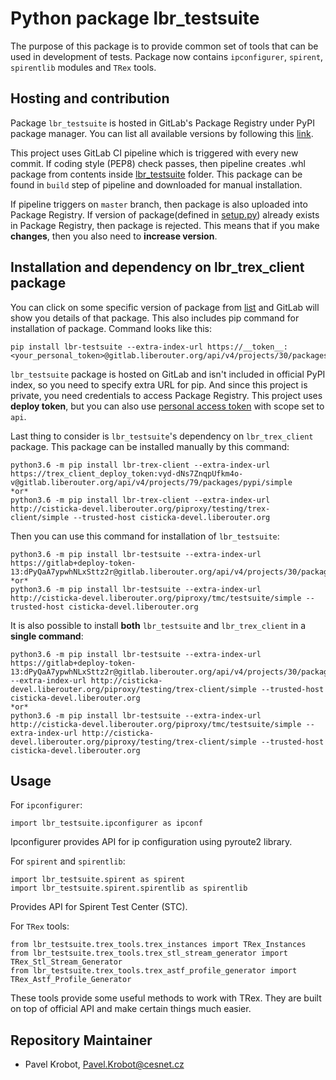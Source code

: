 # Python package lbr_testsuite

The purpose of this package is to provide common set of tools
that can be used in development of tests. Package now contains
`ipconfigurer`, `spirent`, `spirentlib` modules and `TRex` tools.

## Hosting and contribution

Package `lbr_testsuite` is hosted in GitLab's Package Registry
under PyPI package manager. You can list all available versions
by following this [link](https://gitlab.liberouter.org/tmc/testsuite/-/packages).

This project uses GitLab CI pipeline which is triggered
with every new commit. If coding style (PEP8) check passes, then
pipeline creates .whl package from contents inside [lbr_testsuite](./lbr_testsuite)
folder. This package can be found in `build` step of pipeline and downloaded
for manual installation.

If pipeline triggers on `master` branch, then package is also uploaded into
Package Registry. If version of package(defined in [setup.py](./setup.py)) already
exists in Package Registry, then package is rejected.
This means that if you make **changes**, then you also need to **increase version**.


## Installation and dependency on lbr_trex_client package

You can click on some specific version of package from [list](https://gitlab.liberouter.org/tmc/testsuite/-/packages)
and GitLab will show you details of that package. This also
includes pip command for installation of package. Command looks like this:

```
pip install lbr-testsuite --extra-index-url https://__token__:<your_personal_token>@gitlab.liberouter.org/api/v4/projects/30/packages/pypi/simple
```

`lbr_testsuite` package is hosted on GitLab and isn't
included in official PyPI index, so you need to specify extra URL
for pip. And since this project is private, you need credentials
to access Package Registry. This project uses **deploy token**, but
you can also use [personal access token](https://docs.gitlab.com/ee/user/profile/personal_access_tokens.html) with
scope set to `api`.

Last thing to consider is `lbr_testsuite`'s dependency on `lbr_trex_client` package.
This package can be installed manually by this command:

```
python3.6 -m pip install lbr-trex-client --extra-index-url https://trex_client_deploy_token:vyd-dNs7ZnqpUfkm4o-v@gitlab.liberouter.org/api/v4/projects/79/packages/pypi/simple
*or*
python3.6 -m pip install lbr-trex-client --extra-index-url http://cisticka-devel.liberouter.org/piproxy/testing/trex-client/simple --trusted-host cisticka-devel.liberouter.org
```

Then you can use this command for installation of `lbr_testsuite`:

```
python3.6 -m pip install lbr-testsuite --extra-index-url https://gitlab+deploy-token-13:dPyQaA7ypwhNLxSttz2r@gitlab.liberouter.org/api/v4/projects/30/packages/pypi/simple
*or*
python3.6 -m pip install lbr-testsuite --extra-index-url http://cisticka-devel.liberouter.org/piproxy/tmc/testsuite/simple --trusted-host cisticka-devel.liberouter.org
```

It is also possible to install **both** `lbr_testsuite` and `lbr_trex_client` in a **single command**:

```
python3.6 -m pip install lbr-testsuite --extra-index-url https://gitlab+deploy-token-13:dPyQaA7ypwhNLxSttz2r@gitlab.liberouter.org/api/v4/projects/30/packages/pypi/simple --extra-index-url http://cisticka-devel.liberouter.org/piproxy/testing/trex-client/simple --trusted-host cisticka-devel.liberouter.org
*or*
python3.6 -m pip install lbr-testsuite --extra-index-url http://cisticka-devel.liberouter.org/piproxy/tmc/testsuite/simple --extra-index-url http://cisticka-devel.liberouter.org/piproxy/testing/trex-client/simple --trusted-host cisticka-devel.liberouter.org
```

## Usage

For `ipconfigurer`:
```
import lbr_testsuite.ipconfigurer as ipconf
```
Ipconfigurer provides API for ip configuration using pyroute2 library.


For `spirent` and `spirentlib`:
```
import lbr_testsuite.spirent as spirent
import lbr_testsuite.spirent.spirentlib as spirentlib
```
Provides API for Spirent Test Center (STC).


For `TRex` tools:
```
from lbr_testsuite.trex_tools.trex_instances import TRex_Instances
from lbr_testsuite.trex_tools.trex_stl_stream_generator import TRex_Stl_Stream_Generator
from lbr_testsuite.trex_tools.trex_astf_profile_generator import TRex_Astf_Profile_Generator
```
These tools provide some useful methods to work with TRex. They are
built on top of official API and make certain things much easier.


## Repository Maintainer

- Pavel Krobot, Pavel.Krobot@cesnet.cz
